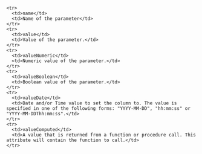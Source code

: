     <tr>
      <td>name</td>
      <td>Name of the parameter</td>
    </tr>
    <tr>
      <td>value</td>
      <td>Value of the parameter.</td>
    </tr>
    <tr>
      <td>valueNumeric</td>
      <td>Numeric value of the parameter.</td>
    </tr>
    <tr>
      <td>valueBoolean</td>
      <td>Boolean value of the parameter.</td>
    </tr>
    <tr>
      <td>valueDate</td>
      <td>Date and/or Time value to set the column to. The value is specified in one of the following forms: "YYYY-MM-DD", "hh:mm:ss" or "YYYY-MM-DDThh:mm:ss".</td>
    </tr>
    <tr>
      <td>valueComputed</td>
      <td>A value that is returned from a function or procedure call. This attribute will contain the function to call.</td>
    </tr>